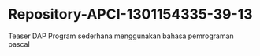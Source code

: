# Repository-APCI-1301154335-39-13
 Teaser DAP
            Program sederhana menggunakan bahasa pemrograman pascal
